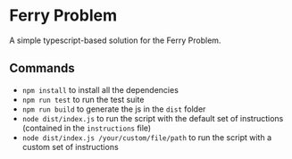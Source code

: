 # Ferry Problem

A simple typescript-based solution for the Ferry Problem.

## Commands
* `npm install` to install all the dependencies
* `npm run test` to run the test suite
* `npm run build` to generate the js in the `dist` folder
* `node dist/index.js` to run the script with the default set of instructions (contained in the `instructions` file)
* `node dist/index.js /your/custom/file/path` to run the script with a custom set of instructions  